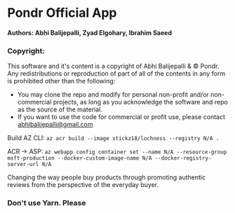 # Pondr Official App
#### Authors: Abhi Balijepalli, Zyad Elgohary, Ibrahim Saeed
### Copyright:
This software and it's content is a copyright of Abhi Balijepalli & © Pondr. Any redistributions or reproduction of part of all of the contents in any form is prohibited other than the following:
- You may clone the repo and modify for personal non-profit and/or non-commercial projects, as long as you acknowledge the software and repo as the source of the material.
- If you want to use the code for commercial or profit use, please contact abhibalijepalli@gmail.com

Build AZ CLI: `az acr build --image stickz18/lochness --registry N/A .`

ACR -> ASP: `az webapp config container set --name N/A --resource-group msft-production --docker-custom-image-name N/A --docker-registry-server-url N/A`

Changing the way people buy products through promoting authentic reviews from the perspective of the everyday buyer.

### Don't use Yarn. Please
